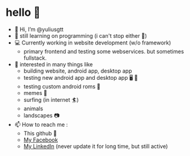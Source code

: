 # hello 👋

- 👋 Hi, I’m @yuliusgtt
- 🌱 still learning on programming (i can't stop either 🥲) 
- 💻 Currently working in website development (w/o framework)
     - primary frontend and testing some webservices. but sometimes fullstack.
- 👀 interested in many things like
     - building website, android app, desktop app
     - testing new android app and desktop app 🖥 📱
     - testing custom android roms 📱
     - memes 🤨
     - surfing (in internet 🏄)
     - animals
     - landscapes 📷
- 📫 How to reach me : 
     - This github 🤷
     - [My Facebook](https://www.facebook.com/yulius.gatot.purwoko)
     - [My LinkedIn](https://www.linkedin.com/in/yulius-gatot-purwoko-a589bb197/) (never update it for long time, but still active)
    

<!---
yuliusgtt/yuliusgtt is a ✨ special ✨ repository because its `README.md` (this file) appears on your GitHub profile.
You can click the Preview link to take a look at your changes.
--->
